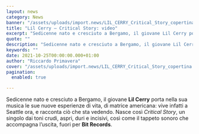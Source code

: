```yaml
---
layout: news
category: News
banner: "/assets/uploads/import.news/LIL_CERRY_Critical_Story_copertina.jpg___th_320_0.jpg"
title: "Lil Cerry – Critical Story: video"
excerpt: "Sedicenne nato e cresciuto a Bergamo, il giovane Lil Cerry porta nella sua musica le sue nuove esperienze di vita, di matrice americana: vive infatti a Seattle ora, e racconta ciò che sta vedendo. Nasce così Critical Story, un singolo dai toni crudi, aspri, duri e incisivi, così come il tappeto sonoro che accompagna l’uscita, [&hellip"
quote: ""
description: "Sedicenne nato e cresciuto a Bergamo, il giovane Lil Cerry porta nella sua musica le sue nuove esperienze di vita, di matrice americana: vive infatti a Seattle ora, e racconta ciò che sta vedendo. Nasce così Critical Story, un singolo dai toni crudi, aspri, duri e incisivi, così come il tappeto sonoro che accompagna l’uscita, [&hellip"
keywords: ""
date: 2021-10-25T00:00:00.000+01:00
author: "Riccardo Primavera"
cover: "/assets/uploads/import.news/LIL_CERRY_Critical_Story_copertina.jpg___th_320_0.jpg"
pagination:
  enabled: true

---
```


Sedicenne nato e cresciuto a Bergamo, il giovane **Lil Cerry** porta nella sua musica le sue nuove esperienze di vita, di matrice americana: vive infatti a Seattle ora, e racconta ciò che sta vedendo. Nasce così _Critical Story_, un singolo dai toni crudi, aspri, duri e incisivi, così come il tappeto sonoro che accompagna l’uscita, fuori per **Bit Records**.